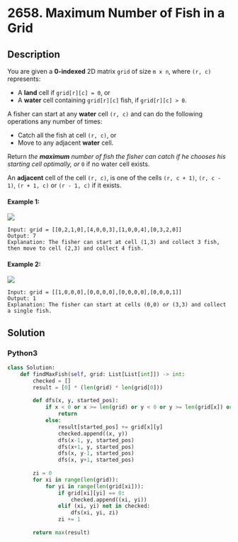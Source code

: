 # 2658. Maximum Number of Fish in a Grid

## Description
You are given a **0-indexed** 2D matrix `grid` of size `m x n`, where `(r, c)` represents:

* A **land** cell if `grid[r][c] = 0`, or
* A **water** cell containing `grid[r][c]` fish, if `grid[r][c] > 0`.

A fisher can start at any **water** cell `(r, c)` and can do the following operations any number of times:

* Catch all the fish at cell `(r, c)`, or
* Move to any adjacent **water** cell.

Return *the **maximum** number of fish the fisher can catch if he chooses his starting cell optimally, or* `0` if no water cell exists.

An **adjacent** cell of the cell `(r, c)`, is one of the cells `(r, c + 1)`, `(r, c - 1)`, `(r + 1, c)` or `(r - 1, c)` if it exists.

#### Example 1:
![](https://assets.leetcode.com/uploads/2023/03/29/example.png)
```
Input: grid = [[0,2,1,0],[4,0,0,3],[1,0,0,4],[0,3,2,0]]
Output: 7
Explanation: The fisher can start at cell (1,3) and collect 3 fish, then move to cell (2,3) and collect 4 fish.
```

#### Example 2:
![](https://assets.leetcode.com/uploads/2023/03/29/example2.png)
```
Input: grid = [[1,0,0,0],[0,0,0,0],[0,0,0,0],[0,0,0,1]]
Output: 1
Explanation: The fisher can start at cells (0,0) or (3,3) and collect a single fish. 
```


## Solution

### Python3
```python
class Solution:
    def findMaxFish(self, grid: List[List[int]]) -> int:
        checked = []
        result = [0] * (len(grid) * len(grid[0]))
        
        def dfs(x, y, started_pos):
            if x < 0 or x >= len(grid) or y < 0 or y >= len(grid[x]) or grid[x][y] == 0 or (x, y) in checked:
                return
            else:
                result[started_pos] += grid[x][y]
                checked.append((x, y))
                dfs(x-1, y, started_pos)
                dfs(x+1, y, started_pos)
                dfs(x, y-1, started_pos)
                dfs(x, y+1, started_pos)
                
        zi = 0
        for xi in range(len(grid)):
            for yi in range(len(grid[xi])):
                if grid[xi][yi] == 0:
                    checked.append((xi, yi))
                elif (xi, yi) not in checked:
                    dfs(xi, yi, zi)
                zi += 1
        
        return max(result)
```
